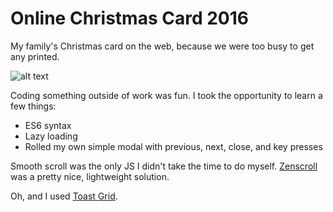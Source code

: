 # Online Christmas Card 2016
My family's Christmas card on the web, because we were too busy to get any printed.

![alt text](http://www.timalabuyo.com/2016/christmas-card/img/share.jpg "Christmas card preview")

Coding something outside of work was fun. I took the opportunity to learn a few
things:

* ES6 syntax
* Lazy loading
* Rolled my own simple modal with previous, next, close, and key presses

Smooth scroll was the only JS I didn't take the time to do myself.
[Zenscroll](https://zengabor.github.io/zenscroll/) was a pretty nice,
lightweight solution.

Oh, and I used [Toast Grid](https://daneden.github.io/Toast/).
